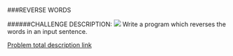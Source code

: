 ###REVERSE WORDS 

######CHALLENGE DESCRIPTION:
<img src="https://www.codeeval.com/static/images/kbase/reverse_words.png">
Write a program which reverses the words in an input sentence.

[Problem total description link](https://www.codeeval.com/open_challenges/8/) 
